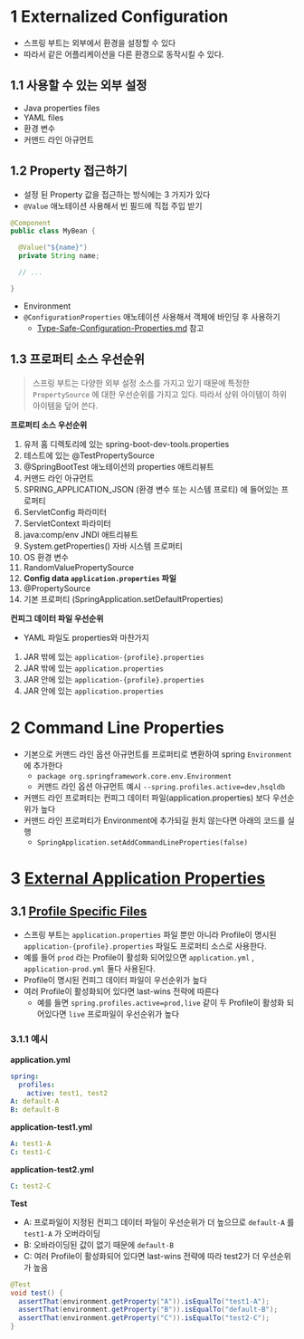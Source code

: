 # 1 Externalized Configuration

* 스프링 부트는 외부에서 환경을 설정할 수 있다
* 따라서 같은 어플리케이션을 다른 환경으로 동작시킬 수 있다.



## 1.1 사용할 수 있는 외부 설정

* Java properties files
* YAML files
* 환경 변수
* 커맨드 라인 아규먼트



## 1.2 Property 접근하기

* 설정 된 Property 값을 접근하는 방식에는 3 가지가 있다
* `@Value` 애노테이션 사용해서 빈 필드에 직접 주입 받기

```java
@Component
public class MyBean {

  @Value("${name}")
  private String name;

  // ...

}
```

* Environment
* `@ConfigurationProperties` 애노테이션 사용해서 객체에 바인딩 후 사용하기
  *  [Type-Safe-Configuration-Properties.md](Type-Safe-Configuration-Properties.md) 참고



## 1.3 프로퍼티 소스 우선순위

> 스프링 부트는 다양한 외부 설정 소스를 가지고 있기 때문에 특정한 `PropertySource` 에 대한 우선순위를 가지고 있다. 따라서 상위 아이템이 하위 아이템을 덮어 쓴다.



**프로퍼티 소스 우선순위**

1. 유저 홈 디렉토리에 있는 spring-boot-dev-tools.properties
2. 테스트에 있는 @TestPropertySource
3. @SpringBootTest 애노테이션의 properties 애트리뷰트
4. 커맨드 라인 아규먼트
5. SPRING_APPLICATION_JSON (환경 변수 또는 시스템 프로티) 에 들어있는 프로퍼티
6. ServletConfig 파라미터
7. ServletContext 파라미터
8. java:comp/env JNDI 애트리뷰트
9. System.getProperties() 자바 시스템 프로퍼티
10. OS 환경 변수
11. RandomValuePropertySource
12. **Config data `application.properties` 파일**
16. @PropertySource
17. 기본 프로퍼티 (SpringApplication.setDefaultProperties)



**컨피그 데이터 파일 우선순위**

* YAML 파일도 properties와 마찬가지

1. JAR 밖에 있는 `application-{profile}.properties`
2. JAR 밖에 있는 `application.properties`
3. JAR 안에 있는 `application-{profile}.properties`
4. JAR 안에 있는 `application.properties`



# 2 Command Line Properties

* 기본으로 커맨드 라인 옵션 아규먼트를 프로퍼티로 변환하여 spring `Environment`에 추가한다
  * `package org.springframework.core.env.Environment`
  * 커맨드 라인 옵션 아규먼트 예시 `--spring.profiles.active=dev,hsqldb`
* 커맨드 라인 프로퍼티는 컨피그 데이터 파일(application.properties) 보다 우선순위가 높다
* 커맨드 라인 프로퍼티가 Environment에 추가되길 원치 않는다면 아래의 코드를 실행
  * `SpringApplication.setAddCommandLineProperties(false)`



# 3 [External Application Properties](https://docs.spring.io/spring-boot/docs/current/reference/html/features.html#features.external-config.files)



## 3.1 [Profile Specific Files](https://docs.spring.io/spring-boot/docs/current/reference/html/features.html#features.external-config.files.profile-specific)

* 스프링 부트는 `application.properties` 파일 뿐만 아니라 Profile이 명시된 `application-{profile}.properties` 파일도 프로퍼티 소스로 사용한다.
* 예를 들어 `prod` 라는 Profile이 활성화 되어있으면 `application.yml` , `application-prod.yml` 둘다 사용된다.
* Profile이 명시된 컨피그 데이터 파일이 우선순위가 높다
* 여러 Profile이 활성화되어 있다면 last-wins 전략에 따른다
  * 예를 들면 `spring.profiles.active=prod,live` 같이 두 Profile이 활성화 되어있다면 `live` 프로파일이 우선순위가 높다



### 3.1.1 예시

**application.yml**

```yml
spring:
  profiles:
    active: test1, test2
A: default-A
B: default-B
```

**application-test1.yml**

```yml
A: test1-A
C: test1-C
```

**application-test2.yml**

```yml
C: test2-C
```

**Test**

* A: 프로파일이 지정된 컨피그 데이터 파일이 우선순위가 더 높으므로 `default-A` 를 `test1-A` 가 오버라이딩
* B: 오바라이딩된 값이 없기 때문에 `default-B`
* C: 여러 Profile이 활성화되어 있다면 last-wins 전략에 따라 test2가 더 우선순위가 높음

```java
@Test
void test() {
  assertThat(environment.getProperty("A")).isEqualTo("test1-A");
  assertThat(environment.getProperty("B")).isEqualTo("default-B");
  assertThat(environment.getProperty("C")).isEqualTo("test2-C");
}
```

